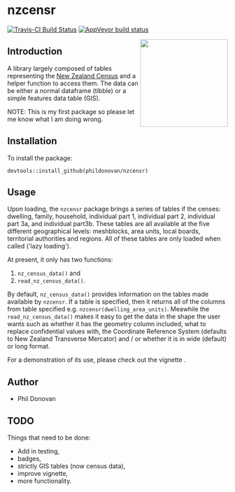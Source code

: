 # nzcensr
[![Travis-CI Build Status](https://travis-ci.org/phildonovan/nzcensr.svg?branch=master)](https://travis-ci.org/phildonovan/nzcensr)
[![AppVeyor build status](https://ci.appveyor.com/api/projects/status/github/phildonovan/nzcensr?branch=master&svg=true)](https://ci.appveyor.com/project/phildonovan/nzcensr)

<a href="http://www.spatialanalytics.co.nz/packages/nzcensr/"><img align="right" src="https://user-images.githubusercontent.com/1796295/39080457-148a54be-4583-11e8-936b-99cfb36f936e.png" height="200" width="200" /></a>

## Introduction

A library largely composed of tables representing the [New Zealand Census](https://www.stats.govt.nz/) and a helper function to access them.
The data can be either a normal dataframe (tibble) or a simple features data table (GIS).

NOTE: This is my first package so please let me know what I am doing wrong. 

## Installation

To install the package:

    devtools::install_github(phildonovan/nzcensr)

## Usage

Upon loading, the `nzcensr` package brings a series of tables if the censes: dwelling, family, household, individual part 1, individual part 2, individual part 3a, and individual part3b. 
These tables are all available at the five different geographical levels: meshblocks, area units, local boards, territorial authorities and regions. 
All of these tables are only loaded when called ('lazy loading').

At present, it only has two functions:

  1. `nz_census_data()` and
  2. `read_nz_census_data()`.
  
By default, `nz_census_data()` provides information on the tables made available by `nzcensr`. 
If a table is specified, then it returns all of the columns from table specified e.g. `nzcensr(dwelling_area_units)`.
Meawhile the `read_nz_census_data()` makes it easy to get the data in the shape the user wants such as whether it has the geometry column included, what to replace confidential values with, the Coordinate Reference System (defaults to New Zealand Transverse Mercator)  and / or whether it is in wide (default) or long format.

For a demonstration of its use, please check out the vignette []().

## Author

  * Phil Donovan
  
## TODO

Things that need to be done:

  * Add in testing,
  * badges,
  * strictly GIS tables (now census data),
  * improve vignette,
  * more functionality.
